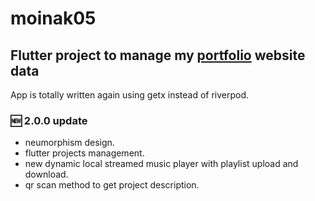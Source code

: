 # moinak05

## Flutter project to manage my <a href='https://moinak05.vercel.app'>portfolio</a> website data

App is totally written again using getx instead of riverpod.

### 🆕 2.0.0 update 
 - neumorphism design.
 - flutter projects management.
 - new dynamic local streamed music player with playlist upload and download.
 - qr scan method to get project description.